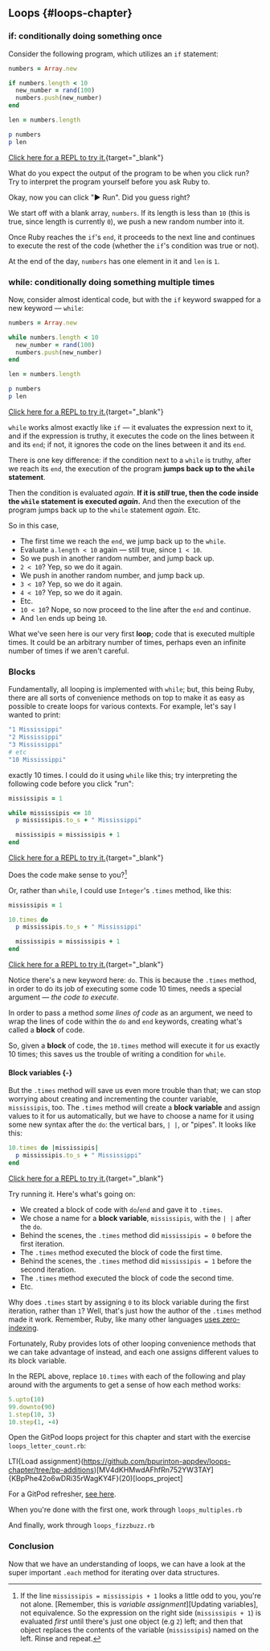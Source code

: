 ## Loops {#loops-chapter}

### if: conditionally doing something once

Consider the following program, which utilizes an `if` statement:

```ruby
numbers = Array.new

if numbers.length < 10
  new_number = rand(100)
  numbers.push(new_number)
end

len = numbers.length

p numbers
p len
```

<div class="experiment">

  [Click here for a REPL to try it.](https://repl.it/@raghubetina/loops-conditionally-doing-something-once){target="_blank"}
</div>

What do you expect the output of the program to be when you click run? Try to interpret the program yourself before you ask Ruby to.

Okay, now you can click "▶ Run". Did you guess right?

We start off with a blank array, `numbers`. If its length is less than `10` (this is true, since length is currently `0`), we push a new random number into it.

Once Ruby reaches the `if`'s `end`, it proceeds to the next line and continues to execute the rest of the code (whether the `if`'s condition was true or not).

At the end of the day, `numbers` has one element in it and `len` is `1`.

### while: conditionally doing something multiple times

Now, consider almost identical code, but with the `if` keyword swapped for a new keyword — `while`:

```ruby
numbers = Array.new

while numbers.length < 10
  new_number = rand(100)
  numbers.push(new_number)
end

len = numbers.length

p numbers
p len
```

<div class="experiment">

  [Click here for a REPL to try it.](https://repl.it/@raghubetina/loops-conditionally-doing-something-multiple-times){target="_blank"}
</div>

`while` works almost exactly like `if` — it evaluates the expression next to it, and if the expression is truthy, it executes the code on the lines between it and its `end`; if not, it ignores the code on the lines between it and its `end`.

There is one key difference: if the condition next to a `while` is truthy, after we reach its `end`, the execution of the program **jumps back up to the `while` statement**.

Then the condition is evaluated *again*. **If it is *still* true, then the code inside the `while` statement is executed _again_.** And then the execution of the program jumps back up to the `while` statement *again*. Etc.

So in this case,

 - The first time we reach the `end`, we jump back up to the `while`.
 - Evaluate `a.length < 10` again — still true, since `1 < 10`.
 - So we push in another random number, and jump back up.
 - `2 < 10`? Yep, so we do it again.
 - We push in another random number, and jump back up.
 - `3 < 10`? Yep, so we do it again.
 - `4 < 10`? Yep, so we do it again.
 - Etc.
 - `10 < 10`? Nope, so now proceed to the line after the `end` and continue.
 - And `len` ends up being `10`.

What we've seen here is our very first **loop**; code that is executed multiple times. It could be an arbitrary number of times, perhaps even an infinite number of times if we aren't careful.

### Blocks

Fundamentally, all looping is implemented with `while`; but, this being Ruby, there are all sorts of convenience methods on top to make it as easy as possible to create loops for various contexts. For example, let's say I wanted to print:

```bash
"1 Mississippi"
"2 Mississippi"
"3 Mississippi"
# etc
"10 Mississippi"
```

exactly 10 times. I could do it using `while` like this; try interpreting the following code before you click "run":

```ruby
mississipis = 1

while mississipis <= 10
  p mississipis.to_s + " Mississippi"

  mississipis = mississipis + 1
end
```

<div class="experiment">

  [Click here for a REPL to try it.](https://repl.it/@raghubetina/loops-mississippis-with-while){target="_blank"}
</div>

Does the code make sense to you?[^incrementing]

[^incrementing]: If the line `mississipis = mississipis + 1` looks a little odd to you, you're not alone. [Remember, this is _variable assignment_][Updating variables], not equivalence. So the expression on the right side (`mississipis + 1`) is evaluated _first_ until there's just one object (e.g `2`) left; and then that object replaces the contents of the variable (`mississipis`) named on the left. Rinse and repeat.

Or, rather than `while`, I could use `Integer`'s `.times` method, like this:

```ruby
mississipis = 1

10.times do
  p mississipis.to_s + " Mississippi"

  mississipis = mississipis + 1
end
```

<div class="experiment">

  [Click here for a REPL to try it.](https://repl.it/@raghubetina/loops-mississippis-with-times){target="_blank"}
</div>

Notice there's a new keyword here: `do`. This is because the `.times` method, in order to do its job of executing some code 10 times, needs a special argument — _the code to execute_.

In order to pass a method _some lines of code_ as an argument, we need to wrap the lines of code within the `do` and `end` keywords, creating what's called a **block** of code.

So, given a **block** of code, the `10.times` method will execute it for us exactly 10 times; this saves us the trouble of writing a condition for `while`.

#### Block variables {-}

But the `.times` method will save us even more trouble than that; we can stop worrying about creating and incrementing the counter variable, `mississipis`, too. The `.times` method will create a **block variable** and assign values to it for us automatically, but we have to choose a name for it using some new syntax after the `do`: the vertical bars, `| |`, or "pipes". It looks like this:

```ruby
10.times do |mississipis|
  p mississipis.to_s + " Mississippi"
end
```

<div class="experiment">

  [Click here for a REPL to try it.](https://repl.it/@raghubetina/loops-first-block-variable){target="_blank"}
</div>

Try running it. Here's what's going on:

 - We created a block of code with `do`/`end` and gave it to `.times`.
 - We chose a name for a **block variable**, `mississipis`, with the `| |` after the `do`.
 - Behind the scenes, the `.times` method did `mississipis = 0` before the first iteration.
 - The `.times` method executed the block of code the first time.
 - Behind the scenes, the `.times` method did `mississipis = 1` before the second iteration.
 - The `.times` method executed the block of code the second time.
 - Etc.

Why does `.times` start by assigning `0` to its block variable during the first iteration, rather than `1`? Well, that's just how the author of the `.times` method made it work. Remember, Ruby, like many other languages [uses zero-indexing](#at-zero-indexing).

Fortunately, Ruby provides lots of other looping convenience methods that we can take advantage of instead, and each one assigns different values to its block variable.

In the REPL above, replace `10.times` with each of the following and play around with the arguments to get a sense of how each method works:

```ruby
5.upto(10)
99.downto(90)
1.step(10, 3)
10.step(1, -4)
```

<div class="proj">

  Open the GitPod loops project for this chapter and start with the exercise `loops_letter_count.rb`:

  LTI{Load assignment}(https://github.com/bpurinton-appdev/loops-chapter/tree/bp-additions)[MV4dKHMwdAFhfRn752YW3TAY]{KBpPhe42o6wDRi35rWagKY4F}(20)[loops_project] 
  
  For a GitPod refresher, [see here](#start-gitpod-project).
</div>

<div class="proj">

  When you're done with the first one, work through `loops_multiples.rb`
</div>

<div class="proj">

  And finally, work through `loops_fizzbuzz.rb`
</div>

###  Conclusion

Now that we have an understanding of loops, we can have a look at the super important `.each` method for iterating over data structures.